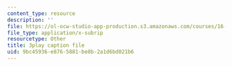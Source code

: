 ```yaml
---
content_type: resource
description: ''
file: https://ol-ocw-studio-app-production.s3.amazonaws.com/courses/16-687-private-pilot-ground-school-january-iap-2019/9bc45936e8765881be8b2a1d6bd021b6_Nts_8ZLIxwo.vtt
file_type: application/x-subrip
resourcetype: Other
title: 3play caption file
uid: 9bc45936-e876-5881-be8b-2a1d6bd021b6
---
```

